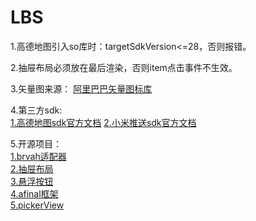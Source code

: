 # LBS
1.高德地图引入so库时：targetSdkVersion<=28，否则报错。  

2.抽屉布局必须放在最后渲染，否则item点击事件不生效。  

3.矢量图来源：
[阿里巴巴矢量图标库](https://www.iconfont.cn/home/index?spm=a313x.7781069.1998910419.2)  

4.第三方sdk:  
[1.高德地图sdk官方文档](https://lbs.amap.com/api/android-sdk/summary/)
[2.小米推送sdk官方文档](https://dev.mi.com/console/doc/detail?pId=41)  

5.开源项目：  
    [1.brvah适配器](http://www.recyclerview.org/)  
    [2.抽屉布局](https://github.com/HeinrichReimer/material-drawer)  
    [3.悬浮按钮](https://github.com/Clans/FloatingActionButton)  
    [4.afinal框架](https://github.com/yangfuhai/afinal)  
    [5.pickerView](https://codechina.csdn.net/mirrors/bigkoo/android-pickerview?utm_source=csdn_github_accelerator)

    
               
    






